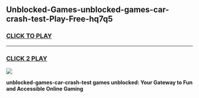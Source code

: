 
## Unblocked-Games-unblocked-games-car-crash-test-Play-Free-hq7q5
<h3>
<a href="https://premium76.site?title=unblocked-games-car-crash-test&ref=18A">CLICK TO PLAY</a></h3>
<hr>

<h3>
<a href="https://premium76.site?title=unblocked-games-car-crash-test&ref=18A">CLICK 2 PLAY</a>
  
</h3>

<a href="https://premium76.site?title=unblocked-games-car-crash-test&ref=18A"><img src="https://clearcache.store/games.png"></a>


**unblocked-games-car-crash-test games unblocked: Your Gateway to Fun and Accessible Online Gaming**
